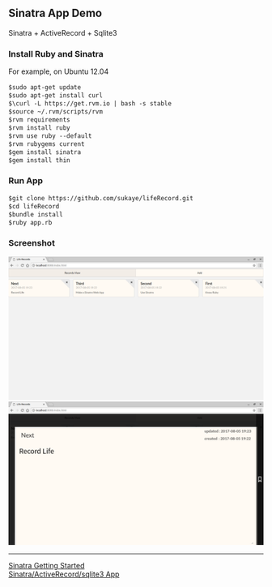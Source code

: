 ## Sinatra App Demo  
Sinatra + ActiveRecord + Sqlite3
### Install Ruby and Sinatra
For example, on Ubuntu 12.04
```shell
$sudo apt-get update
$sudo apt-get install curl
$\curl -L https://get.rvm.io | bash -s stable
$source ~/.rvm/scripts/rvm
$rvm requirements
$rvm install ruby
$rvm use ruby --default
$rvm rubygems current
$gem install sinatra
$gem install thin
```
### Run App
```shell
$git clone https://github.com/sukaye/lifeRecord.git
$cd lifeRecord
$bundle install
$ruby app.rb
```
### Screenshot
![](screenshot/Screenshot-2017-08-05-2.png)  
![](screenshot/Screenshot-2017-08-05-1.png) 

---
[Sinatra Getting Started](http://www.sinatrarb.com/intro.html)  
[Sinatra/ActiveRecord/sqlite3 App](https://github.com/shannonjen/sinatra_crud_tutorial)
